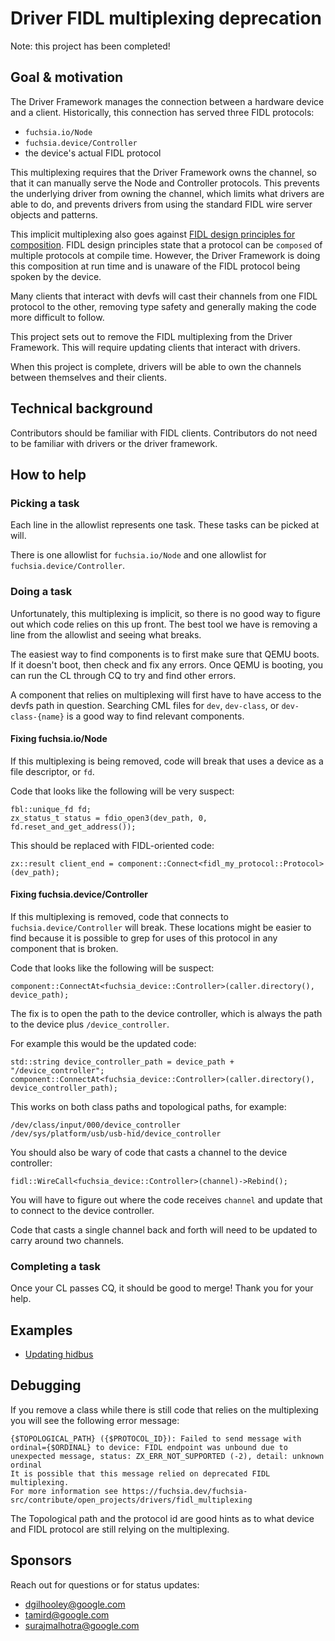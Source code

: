 # Driver FIDL multiplexing deprecation

Note: this project has been completed!

## Goal & motivation

The Driver Framework manages the connection between a hardware device and a
client. Historically, this connection has served three FIDL protocols:
- `fuchsia.io/Node`
- `fuchsia.device/Controller`
- the device's actual FIDL protocol

This multiplexing requires that the Driver Framework owns the channel, so that
it can manually serve the Node and Controller protocols. This prevents the
underlying driver from owning the channel, which limits what drivers are able to
do, and prevents drivers from using the standard FIDL wire server objects and
patterns.

This implicit multiplexing also goes against
[FIDL design principles for composition](/docs/contribute/governance/rfcs/0023_compositional_model_protocols.md).
FIDL design principles state that a protocol can be `composed` of multiple
protocols at compile time. However, the Driver Framework is doing this
composition at run time and is unaware of the FIDL protocol being spoken by the
device.

Many clients that interact with devfs will cast their channels from one FIDL
protocol to the other, removing type safety and generally making the code more
difficult to follow.

This project sets out to remove the FIDL multiplexing from the Driver Framework.
This will require updating clients that interact with drivers.

When this project is complete, drivers will be able to own the channels between
themselves and their clients.

## Technical background

Contributors should be familiar with FIDL clients.
Contributors do not need to be familiar with drivers or the driver framework.

## How to help

### Picking a task

Each line in the allowlist represents one
task. These tasks can be picked at will.

There is one allowlist for `fuchsia.io/Node` and one allowlist for
`fuchsia.device/Controller`.

### Doing a task

Unfortunately, this multiplexing is implicit, so there is no good way to
figure out which code relies on this up front. The best tool we have is removing
a line from the allowlist and seeing what breaks.

The easiest way to find components is to first make sure that QEMU boots. If it
doesn't boot, then check and fix any errors. Once QEMU is booting, you can run
the CL through CQ to try and find other errors.

A component that relies on multiplexing will first have to have access to the
devfs path in question. Searching CML files for `dev`, `dev-class`, or
`dev-class-{name}` is a good way to find relevant components.

#### Fixing fuchsia.io/Node

If this multiplexing is being removed, code will break that uses a device as a
file descriptor, or `fd`.

Code that looks like the following will be very suspect:
```
fbl::unique_fd fd;
zx_status_t status = fdio_open3(dev_path, 0, fd.reset_and_get_address());
```

This should be replaced with FIDL-oriented code:
```
zx::result client_end = component::Connect<fidl_my_protocol::Protocol>(dev_path);
```

#### Fixing fuchsia.device/Controller

If this multiplexing is removed, code that connects to `fuchsia.device/Controller` will
break. These locations might be easier to find because it is possible to grep
for uses of this protocol in any component that is broken.

Code that looks like the following will be suspect:
```
component::ConnectAt<fuchsia_device::Controller>(caller.directory(), device_path);
```

The fix is to open the path to the device controller, which is always the path to the device
plus `/device_controller`.

For example this would be the updated code:
```
std::string device_controller_path = device_path + "/device_controller";
component::ConnectAt<fuchsia_device::Controller>(caller.directory(), device_controller_path);
```

This works on both class paths and topological paths, for example:
```
/dev/class/input/000/device_controller
/dev/sys/platform/usb/usb-hid/device_controller
```

You should also be wary of code that casts a channel to the device controller:
```
fidl::WireCall<fuchsia_device::Controller>(channel)->Rebind();
```

You will have to figure out where the code receives `channel` and update that to connect to the
device controller.

Code that casts a single channel back and forth will need to be updated to carry
around two channels.

### Completing a task

Once your CL passes CQ, it should be good to merge! Thank you for your help.

## Examples

* [Updating hidbus](https://fuchsia-review.googlesource.com/c/fuchsia/+/811377)

## Debugging

If you remove a class while there is still code that relies on the multiplexing you will
see the following error message:

```
{$TOPOLOGICAL_PATH} ({$PROTOCOL_ID}): Failed to send message with ordinal={$ORDINAL} to device: FIDL endpoint was unbound due to unexpected message, status: ZX_ERR_NOT_SUPPORTED (-2), detail: unknown ordinal
It is possible that this message relied on deprecated FIDL multiplexing.
For more information see https://fuchsia.dev/fuchsia-src/contribute/open_projects/drivers/fidl_multiplexing
```

The Topological path and the protocol id are good hints as to what device and FIDL protocol are
still relying on the multiplexing.

## Sponsors

Reach out for questions or for status updates:

*   <dgilhooley@google.com>
*   <tamird@google.com>
*   <surajmalhotra@google.com>
